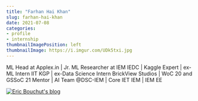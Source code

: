 ```yaml
---
title: "Farhan Hai Khan"
slug: farhan-hai-khan
date: 2021-07-08
categories:
- profile
- internship
thumbnailImagePosition: left
thumbnailImage: https://i.imgur.com/UDk5txi.jpg
---
```



ML Head at Applex.in | Jr. ML Researcher at IEM IEDC | Kaggle Expert | ex-ML Intern IIT KGP | ex-Data Science Intern BrickView Studios | WoC 20 and GSSoC 21 Mentor | AI Team @DSC-IEM | Core IET IEM | IEM EE


[![Eric Bouchut's blog](http://i.imgur.com/zQmKIKNm.png)](http://ericbouchut.com/)

